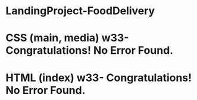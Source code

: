 # LandingProject-FoodDelivery
<h1>CSS (main, media) w33- Congratulations! No Error Found.</h1>
<h1>HTML (index) w33- Congratulations! No Error Found.</h1>
